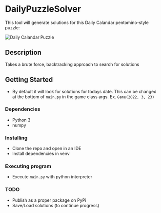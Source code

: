 # DailyPuzzleSolver

This tool will generate solutions for this Daily Calandar pentomino-style puzzle: 

![Daily Calandar Puzzle](https://m.media-amazon.com/images/I/81sMVj-JrVL._AC_SY355_.jpg) 

## Description

Takes a brute force, backtracking approach to search for solutions

## Getting Started

* By default it will look for solutions for todays date. This can be changed at the bottom of `main.py` in the game class args. Ex. `Game(2022, 3, 23)`

### Dependencies

* Python 3
* numpy

### Installing

* Clone the repo and open in an IDE
* Install dependencies in venv

### Executing program

* Execute `main.py` with python interpreter 

### TODO
* Publish as a proper package on PyPi
* Save/Load solutions (to continue progress)